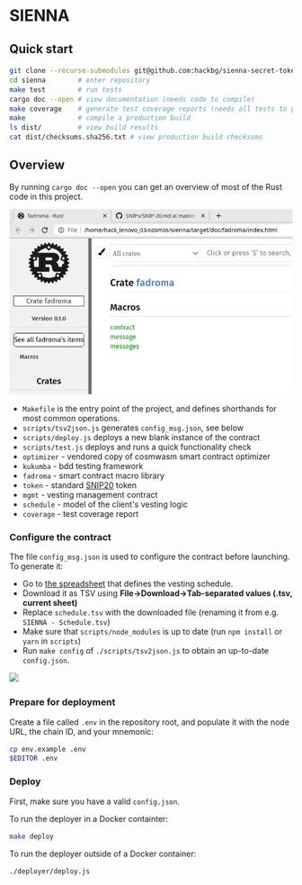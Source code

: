 # SIENNA

## Quick start

```sh
git clone --recurse-submodules git@github.com:hackbg/sienna-secret-token.git sienna 
cd sienna        # enter repository
make test        # run tests
cargo doc --open # view documentation (needs code to compile)
make coverage    # generate test coverage reports (needs all tests to pass)
make             # compile a production build
ls dist/         # view build results
cat dist/checksums.sha256.txt # view production build checksums
```

## Overview

By running `cargo doc --open` you can get an overview of most of the Rust
code in this project.

![](docs/cargo_docs_exist.png)

* `Makefile` is the entry point of the project,
  and defines shorthands for most common operations.
* `scripts/tsv2json.js` generates `config_msg.json`, see below
* `scripts/deploy.js` deploys a new blank instance of the contract
* `scripts/test.js` deploys and runs a quick functionality check
* `optimizer` - vendored copy of cosmwasm smart contract optimizer
* `kukumba` - bdd testing framework
* `fadroma` - smart contract macro library
* `token` - standard [SNIP20](https://github.com/SecretFoundation/SNIPs/blob/master/SNIP-20.md) token
* `mgmt` - vesting management contract
* `schedule` - model of the client's vesting logic
* `coverage`  - test coverage report

### Configure the contract

The file `config_msg.json` is used to configure the contract before launching.
To generate it:

* Go to [the spreadsheet](https://docs.google.com/spreadsheets/d/1sgj-nTE_b25F8O740Av7XYByOzkD0qNx1Jk63G2qRwY/)
  that defines the vesting schedule.
* Download it as TSV using **File->Download->Tab-separated values (.tsv, current sheet)**
* Replace `schedule.tsv` with the downloaded file (renaming it from e.g. `SIENNA - Schedule.tsv`)
* Make sure that `scripts/node_modules` is up to date (run `npm install` or `yarn` in `scripts`)
* Run `make config` of `./scripts/tsv2json.js` to obtain an up-to-date `config.json`.

![](./docs/schedule_and_data_model)

### Prepare for deployment

Create a file called `.env` in the repository root, and populate it with
the node URL, the chain ID, and your mnemonic:

```sh
cp env.example .env
$EDITOR .env
```

### Deploy

First, make sure you have a valid `config.json`.

To run the deployer in a Docker containter:
```sh
make deploy
```

To run the deployer outside of a Docker container:
```sh
./deployer/deploy.js
```
